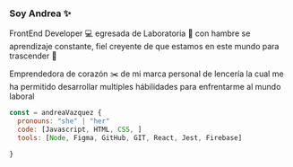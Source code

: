 ### Soy Andrea ✨ 

FrontEnd Developer 💻 egresada de Laboratoria 💛 con hambre se aprendizaje constante, fiel creyente de que estamos en este mundo para trascender 🍾

Emprendedora de corazón ✂️ de mi marca personal de lencería la cual me ha permitido desarrollar multiples hábilidades para enfrentarme al mundo laboral

```Javascript
const = andreaVazquez {
  pronouns: "she" | "her"
  code: [Javascript, HTML, CSS, ]
  tools: [Node, Figma, GitHub, GIT, React, Jest, Firebase]

}
```

